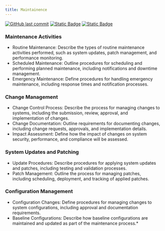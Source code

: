 ```yaml
---
title: Maintainence
---
```

[![GitHub last commit][commitbadge]][commits]
[![Static Badge](https://img.shields.io/badge/Revision_History-gray?logo=searxng&logoColor=ffffff)][commits]
[![Static Badge](https://img.shields.io/badge/Approved-darkgreen?logo=ticktick&logoColor=ffffff)][commits]

<!--bodytext-->
### Maintenance Activities

* Routine Maintenance: Describe the types of routine maintenance activities performed, such as system updates, patch management, and performance monitoring.
* Scheduled Maintenance: Outline procedures for scheduling and performing planned maintenance, including notifications and downtime management.
* Emergency Maintenance: Define procedures for handling emergency maintenance, including response times and notification processes.
  
### Change Management

* Change Control Process: Describe the process for managing changes to systems, including the submission, review, approval, and implementation of changes.
* Change Documentation: Outline requirements for documenting changes, including change requests, approvals, and implementation details.
* Impact Assessment: Define how the impact of changes on system security, performance, and compliance will be assessed.
  
### System Updates and Patching

* Update Procedures: Describe procedures for applying system updates and patches, including testing and validation processes.
* Patch Management: Outline the process for managing patches, including scheduling, deployment, and tracking of applied patches.
  
### Configuration Management

* Configuration Changes: Define procedures for managing changes to system configurations, including approval and documentation requirements.
* Baseline Configurations: Describe how baseline configurations are maintained and updated as part of the maintenance process.*

<!--ref links -->
[commitbadge]: https://img.shields.io/github/last-commit/jluufigma/grc-docs?path=gov%2Fma.md&logo=figma&logoColor=white&label=last%20updated&color=darkgreen
[commits]: https://github.com/jluufigma/grc-docs/commits/main/gov/ma.md